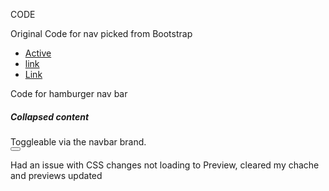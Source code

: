 CODE

Original Code for nav picked from Bootstrap
 <ul class="nav justify-content-end">
                        <li class="nav-item">
                          <a class="nav-link active" aria-current="page" href="#">Active</a>
                        </li>
                        <li class="nav-item">
                          <a class="nav-link" href="#">link</a>
                        </li>
                        <li class="nav-item">
                          <a class="nav-link" href="#">Link</a>
                        </li>
                      </ul>

Code for hamburger nav bar 
<div class="pos-f-t">
  <div class="collapse" id="navbarToggleExternalContent">
    <div class="bg-dark p-4">
      <h5 class="text-white h4">Collapsed content</h5>
      <span class="text-muted">Toggleable via the navbar brand.</span>
    </div>
  </div>
  <nav class="navbar navbar-dark bg-dark">
    <button class="navbar-toggler" type="button" data-toggle="collapse" data-target="#navbarToggleExternalContent" aria-controls="navbarToggleExternalContent" aria-expanded="false" aria-label="Toggle navigation">
      <span class="navbar-toggler-icon"></span>
    </button>
  </nav>
</div>

Had an issue with CSS changes not loading to Preview, cleared my chache and previews updated